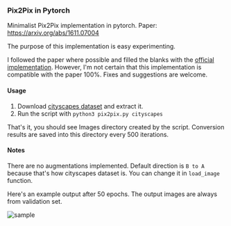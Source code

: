 ### Pix2Pix in Pytorch

Minimalist Pix2Pix implementation in pytorch. 
Paper: https://arxiv.org/abs/1611.07004

The purpose of this implementation is easy experimenting.

I followed the paper where possible and filled the blanks with the [official implementation](https://github.com/junyanz/pytorch-CycleGAN-and-pix2pix). However, I'm not certain that this implementation is compatible with the paper 100%. Fixes and suggestions are welcome.

#### Usage

1. Download [cityscapes dataset](https://people.eecs.berkeley.edu/~tinghuiz/projects/pix2pix/datasets/cityscapes.tar.gz) and extract it. 
2. Run the script with `python3 pix2pix.py cityscapes`

That's it, you should see Images directory created by the script. Conversion results are saved into this directory every 500 iterations. 

#### Notes

There are no augmentations implemented. Default direction is `B to A` because that's how cityscapes dataset is. You can change it in `load_image` function.

Here's an example output after 50 epochs. The output images are always from validation set.

![sample](https://i.imgur.com/XIGyOB5.png)
